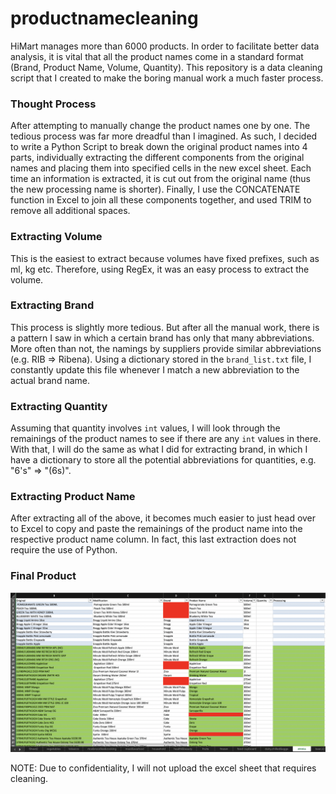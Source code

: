 # productnamecleaning
HiMart manages more than 6000 products. In order to facilitate better data analysis, it is vital that all the product names come in a standard format (Brand, Product Name, Volume, Quantity). This repository is a data cleaning script that I created to make the boring manual work a much faster process. 

### Thought Process ###
After attempting to manually change the product names one by one. The tedious process was far more dreadful than I imagined. As such, I decided to write a Python Script to break down the original product names into 4 parts, individually extracting the different components from the original names and placing them into specified cells in the new excel sheet. Each time an information is extracted, it is cut out from the original name (thus the new processing name is shorter). Finally, I use the CONCATENATE function in Excel to join all these components together, and used TRIM to remove all additional spaces.

### Extracting Volume ###
This is the easiest to extract because volumes have fixed prefixes, such as ml, kg etc. Therefore, using RegEx, it was an easy process to extract the volume.

### Extracting Brand ###
This process is slightly more tedious. But after all the manual work, there is a pattern I saw in which a certain brand has only that many abbreviations. More often than not, the namings by suppliers provide similar abbreviations (e.g. RIB => Ribena). Using a dictionary stored in the `brand_list.txt` file, I constantly update this file whenever I match a new abbreviation to the actual brand name.

### Extracting Quantity ###
Assuming that quantity involves `int` values, I will look through the remainings of the product names to see if there are any `int` values in there. With that, I will do the same as what I did for extracting brand, in which I have a dictionary to store all the potential abbreviations for quantities, e.g. "6's" => "(6s)".

### Extracting Product Name ###
After extracting all of the above, it becomes much easier to just head over to Excel to copy and paste the remainings of the product name into the respective product name column. In fact, this last extraction does not require the use of Python.

### Final Product ###
<img src="https://github.com/joeljhanster/productnamecleaning/blob/master/cleaning.png" />

NOTE: Due to confidentiality, I will not upload the excel sheet that requires cleaning.
